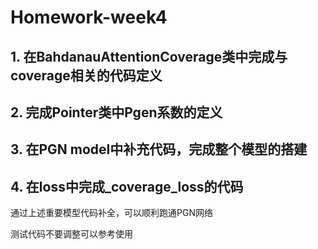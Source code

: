# Homework-week4
## 1. 在BahdanauAttentionCoverage类中完成与coverage相关的代码定义

## 2. 完成Pointer类中Pgen系数的定义

## 3. 在PGN model中补充代码，完成整个模型的搭建

## 4. 在loss中完成_coverage_loss的代码



通过上述重要模型代码补全，可以顺利跑通PGN网络

测试代码不要调整可以参考使用